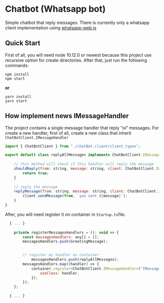 # Chatbot (Whatsapp bot)
Simple chatbot that reply messages. 
There is currently only a whatsapp client implementation using [whatsapp-web.js](https://github.com/pedroslopez/whatsapp-web.js)

## Quick Start

First of all, you will need node 10.12.0 or newest because this project use recursive option for create directories.
After that, just run the following commands:

```
npm install
npm start
```

**or**

```
yarn install
yarn start
```

## How implement news IMessageHandler

The project contains a single message handler that reply "oi" messages.
For create a new handler, first of all, create a new class that inherit `ChatBotClient.IMessageHandler`

```javascript
import { ChatBotClient } from "./chatBot.client/client.types";

export default class replyAllMessages implements ChatBotClient.IMessageHandler {
  
	// this method will check if this handler will reply the message
	shouldReply(from: string, message: string, client: ChatBotClient.IBotClient): boolean {
		return true;
	}
  
	// reply the message
	replyMessage(from: string, message: string, client: ChatBotClient.IBotClient): void {
		client.sendMessage(from, `you sent ${message}`);
	}
}
```

After, you will need register it on container in `Startup.ts`file.

```javascript
  { ... }
  
	private registerMessagesHandlers = (): void => {
		const messagesHandlers: any[] = [];
		messagesHandlers.push(GreetingMessage);
    

		// register my handler on container
    		messagesHandlers.push(replyAllMessages);
		messagesHandlers.map((handler) => {
			container.register<ChatBotClient.IMessageHandler>("IMessageHandler", {
				useClass: handler,
			});
		});
	};
  
  { ... }
```
